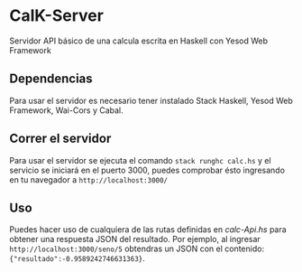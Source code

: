 # CalK-Server
Servidor API básico de una calcula escrita en Haskell con Yesod Web Framework

## Dependencias
Para usar el servidor es necesario tener instalado Stack Haskell, Yesod Web Framework, Wai-Cors y Cabal.

## Correr el servidor
Para usar el servidor se ejecuta el comando `stack runghc calc.hs` y el servicio se iniciará en el puerto 3000, 
puedes comprobar ésto ingresando en tu navegador a `http://localhost:3000/`

## Uso
Puedes hacer uso de cualquiera de las rutas definidas en *calc-Api.hs* para obtener una respuesta JSON del resultado. 
Por ejemplo, al ingresar `http://localhost:3000/seno/5` obtendras un JSON con el contenido:
`{"resultado":-0.9589242746631363}`.
